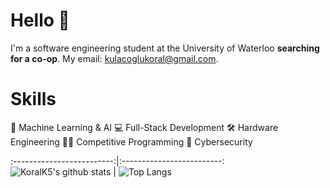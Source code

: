 # Hello 👋
I'm a software engineering student at the University of Waterloo **searching for a co-op**. My email: kulacoglukoral@gmail.com.

# Skills
🤖 Machine Learning & AI 💻 Full-Stack Development 🛠️ Hardware Engineering 👨‍💻 Competitive Programming 🔐 Cybersecurity

:-------------------------:|:-------------------------:
![KoralK5's github stats](https://github-readme-stats.vercel.app/api?username=KoralK5&show_icons=true&theme=gruvbox)  |  ![Top Langs](https://github-readme-stats.vercel.app/api/top-langs/?username=KoralK5&show_icons=true&theme=gruvbox)
